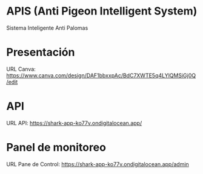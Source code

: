 # APIS (Anti Pigeon Intelligent System)

Sistema Inteligente Anti Palomas

# Presentación

URL Canva: https://www.canva.com/design/DAF1bbxxpAc/BdC7XWTE5q4LYlQMSiGj0Q/edit

# API

URL API: https://shark-app-ko77v.ondigitalocean.app/

# Panel de monitoreo

URL Pane de Control: https://shark-app-ko77v.ondigitalocean.app/admin
